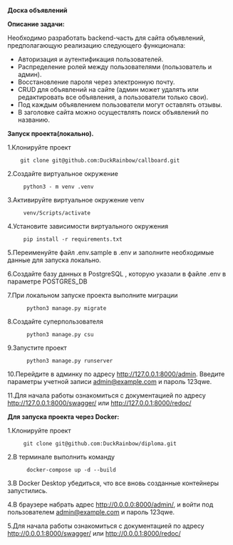 **Доска объявлений**

**Описание задачи:**

Необходимо разработать backend-часть для сайта объявлений, предполагающую реализацию следующего функционала:

- Авторизация и аутентификация пользователей.
- Распределение ролей между пользователями (пользователь и админ).
- Восстановление пароля через электронную почту.
- CRUD для объявлений на сайте (админ может удалять или редактировать все объявления, а пользователи только свои).
- Под каждым объявлением пользователи могут оставлять отзывы.
- В заголовке сайта можно осуществлять поиск объявлений по названию.

**Запуск проекта(локально).**

1.Клонируйте проект

        git clone git@github.com:DuckRainbow/callboard.git


2.Создайте виртуальное окружение

         python3 - m venv .venv
3.Активируйте виртуальное окружение venv

         venv/Scripts/activate
4.Установите зависимости виртуального окружения

         pip install -r requirements.txt
5.Переименуйте файл .env.sample в .env и заполните необходимые данные для запуска локально.

6.Создайте базу данных в PostgreSQL , которую указали в файле .env в параметре POSTGRES_DB

7.При локальном запуске проекта выполните миграции

          python3 manage.py migrate
8.Создайте суперпользователя

          python3 manage.py csu
9.Запустите проект

          python3 manage.py runserver
10.Перейдите в админку по адресу http://127.0.0.1:8000/admin. Введите параметры учетной записи admin@example.com и пароль 123qwe.

11.Для начала работы ознакомиться с документацией по адресу http://127.0.0.1:8000/swagger/ или http://127.0.0.1:8000/redoc/
        
                                                                                                                                                                                        
                                                                                                                                                                                        
**Для запуска проекта через Docker:**

1.Клонируйте проект

         git clone git@github.com:DuckRainbow/diploma.git
2.В терминале выполнить команду

          docker-compose up -d --build
3.В Docker Desktop убедиться, что все вновь созданные контейнеры запустились.

4.В браузере набрать адрес http://0.0.0.0:8000/admin/, и войти под пользователем admin@example.com и пароль 123qwe.

5.Для начала работы ознакомиться с документацией по адресу http://0.0.0.1:8000/swagger/ или http://0.0.0.1:8000/redoc/
